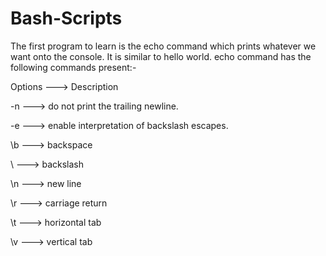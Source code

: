 # Bash-Scripts

The first program to learn is the echo command which prints whatever we want onto the console. It is similar to hello world.
echo command has the following commands present:-

Options	 ---> Description

 -n	 --->    do not print the trailing newline.
 
 -e	 --->    enable interpretation of backslash escapes.
 
 \b	 --->    backspace
 
 \\	 --->    backslash
 
 \n	 --->    new line
 
 \r	 --->     carriage return
 
 \t	 --->    horizontal tab
 
 \v	 --->    vertical tab
 
 
 

